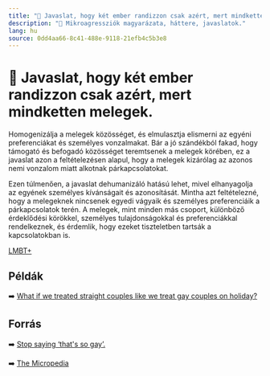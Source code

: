 ```yaml
---
title: "🚫 Javaslat, hogy két ember randizzon csak azért, mert mindketten melegek."
description: "🚫 Mikroagressziók magyarázata, háttere, javaslatok."
lang: hu
source: 0dd4aa66-8c41-488e-9118-21efb4c5b3e8
---
```


<div class="wiki-content agression-title">

# 🚫 Javaslat, hogy két ember randizzon csak azért, mert mindketten melegek.

Homogenizálja a melegek közösséget, és elmulasztja elismerni az egyéni preferenciákat és személyes vonzalmakat. Bár a jó szándékból fakad, hogy támogató és befogadó közösséget teremtsenek a melegek körében, ez a javaslat azon a feltételezésen alapul, hogy a melegek kizárólag az azonos nemi vonzalom miatt alkotnak párkapcsolatokat.

Ezen túlmenően, a javaslat dehumanizáló hatású lehet, mivel elhanyagolja az egyének személyes kívánságait és azonosítását. Mintha azt feltételezné, hogy a melegeknek nincsenek egyedi vágyaik és személyes preferenciáik a párkapcsolatok terén. A melegek, mint minden más csoport, különböző érdeklődési körökkel, személyes tulajdonságokkal és preferenciákkal rendelkeznek, és érdemlik, hogy ezeket tiszteletben tartsák a kapcsolatokban is.


<div class="categories">

[LMBT+](/#/entry?id=lmbt)

</div>

## Példák

➡️ [What if we treated straight couples like we treat gay couples on holiday?](https://www.youtube.com/watch?v=lPaVM4nkZFw)

## Forrás

➡️ [Stop saying ‘that's so gay’.](https://psychologybenefits.org/2014/02/07/anti-lgbt-microaggressions/)

➡️ [The Micropedia](https://www.themicropedia.org/)


</div>